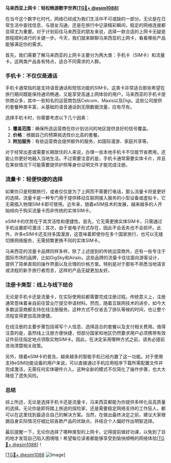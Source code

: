 **马来西亚上网卡：轻松畅游数字世界[[TG💪+ @esim1088](https://t.me/s/esim1088)]**

在当今这个数字化时代，网络已经成为我们生活中不可或缺的一部分。无论是在日常生活中查找信息、与朋友沟通，还是在旅行中记录精彩瞬间，稳定的网络连接都显得尤为重要。对于计划前往马来西亚的朋友来说，选择一款合适的上网卡无疑是旅程顺利进行的关键一步。今天，我们就来聊聊马来西亚的上网卡，看看哪些产品能够满足你的需求。

首先，我们需要了解马来西亚的上网卡主要分为两大类：手机卡（SIM卡）和流量卡。这两类产品各有特点，适合不同需求的人群。

### 手机卡：不仅仅是通话

手机卡通常指的是支持语音通话和短信功能的SIM卡。这类卡非常适合那些希望在旅行期间既能保持通讯畅通，又能享受高速上网体验的用户。马来西亚的手机卡提供商众多，其中一些知名的运营商包括Celcom、Maxis以及Digi。这些公司提供的套餐种类丰富，从基础的语音通话到无限数据流量，应有尽有。

选择手机卡时，你需要考虑以下几个因素：

1. **覆盖范围**：确保所选运营商在你计划访问的地区提供良好的信号覆盖。
2. **价格**：根据自己的预算挑选性价比高的套餐。
3. **附加服务**：有些运营商会提供额外的服务，如国际漫游、家庭共享等。

对于经常出差或需要长期居住的人来说，办理一张本地手机卡不仅能节省费用，还能让你更好地融入当地生活。不过需要注意的是，手机卡通常需要实体卡片，并且在某些情况下可能需要提供护照等身份证明文件才能完成注册。

### 流量卡：轻便快捷的选择

如果你只是短期旅行，或者仅仅是为了上网而不需要打电话，那么流量卡将是更好的选择。流量卡是一种专门用于提供移动互联网接入服务的小型设备或虚拟卡，它无需插入物理SIM卡即可使用。近年来，随着eSIM技术的发展，越来越多的人开始倾向于购买流量卡而非传统的实体SIM卡。

eSIM卡的优势在于其灵活性和便捷性。首先，它无需更换实体SIM卡，只需通过手机设置即可激活；其次，由于是电子形式存在，因此不会丢失也不会损坏。此外，许多eSIM卡还支持多国漫游，这意味着即使你在多个国家旅行，也可以无缝切换网络服务，无需频繁更换不同的实体SIM卡。

马来西亚的流量卡品牌同样多样，除了上述提到的传统运营商外，还有一些专注于国际市场的品牌，比如GigSky和Airalo。这些品牌的流量卡往往面向游客设计，提供了简单直观的操作界面以及合理的价格方案。特别是对于那些不熟悉当地语言或流程的新手旅行者而言，这样的产品无疑更加友好。

### 注册卡类型：线上与线下结合

无论是手机卡还是流量卡，在实际使用前都需要完成注册过程。传统意义上，注册通常意味着亲自前往营业厅提交申请材料。然而，随着互联网技术的进步，如今大多数运营商都支持在线注册服务。这种方式不仅省去了排队等候的时间，也让整个流程变得更加高效便捷。

在线注册的主要步骤包括填写个人信息、选择适合的套餐以及支付相关费用。值得注意的是，虽然线上注册方便快捷，但部分国家和地区仍然要求用户必须携带有效证件前往指定地点领取实物SIM卡。因此，在决定采用哪种方式之前，请务必提前咨询清楚相关政策。

另外，随着eSIM卡的普及，越来越多的智能手机已经内置了这一功能。对于使用支持eSIM功能设备的用户来说，可以直接通过手机应用程序下载所需配置文件并完成激活，无需任何实体硬件介入。这种全新的模式不仅简化了操作步骤，也大大降低了遗失风险。

### 总结

综上所述，无论是选择手机卡还是流量卡，马来西亚都能为你提供多样化且高质量的选择。无论你是即将踏上旅途的探险家，还是需要稳定网络支持的工作狂人，都可以在这里找到最适合自己的解决方案。当然，在做出最终决定之前，建议大家根据自身实际情况仔细比较各款产品的优缺点，并结合个人偏好作出明智选择。

最后提醒一下，无论你选择了哪种类型的上网卡，记得提前做好功课，以免到了目的地才发现自己陷入困境哦！希望每位读者都能够享受到愉快顺畅的网络体验[[TG💪+ @esim1088](https://t.me/s/esim1088)]！

[[TG💪+ @esim1088](https://t.me/s/esim1088) ![Image](https://i.postimg.cc/4NQfJmqS/Snipaste-2025-05-13-00-14-12.png)]